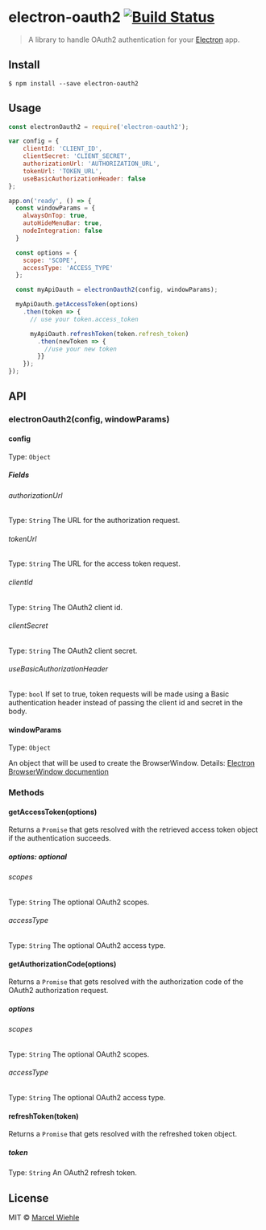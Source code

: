 # electron-oauth2 [![Build Status](https://travis-ci.org/mawie81/electron-oauth2.svg?branch=master)](https://travis-ci.org/mawie81/electron-oauth2)

> A library to handle OAuth2 authentication for your [Electron](http://electron.atom.io) app.


## Install

```
$ npm install --save electron-oauth2
```


## Usage

```js
const electronOauth2 = require('electron-oauth2');

var config = {
    clientId: 'CLIENT_ID',
    clientSecret: 'CLIENT_SECRET',
    authorizationUrl: 'AUTHORIZATION_URL',
    tokenUrl: 'TOKEN_URL',
    useBasicAuthorizationHeader: false
};

app.on('ready', () => {
  const windowParams = {
    alwaysOnTop: true,
    autoHideMenuBar: true,
    nodeIntegration: false
  }

  const options = {
    scope: 'SCOPE',
    accessType: 'ACCESS_TYPE'
  };

  const myApiOauth = electronOauth2(config, windowParams);

  myApiOauth.getAccessToken(options)
    .then(token => {
      // use your token.access_token

      myApiOauth.refreshToken(token.refresh_token)
        .then(newToken => {
          //use your new token
        }}
    });
});
```


## API

### electronOauth2(config, windowParams)

#### config

Type: `Object`

##### Fields

###### authorizationUrl
Type: `String`
The URL for the authorization request.

###### tokenUrl
Type: `String`
The URL for the access token request.

###### clientId
Type: `String`
The OAuth2 client id.

###### clientSecret
Type: `String`
The OAuth2 client secret.

###### useBasicAuthorizationHeader
Type: `bool`
If set to true, token requests will be made using a Basic authentication header instead of passing the client id and secret in the body.

#### windowParams

Type: `Object`

An object that will be used to create the BrowserWindow. Details: [Electron BrowserWindow documention](https://github.com/atom/electron/blob/master/docs/api/browser-window.md)

### Methods

#### getAccessToken(options)

Returns a ```Promise``` that gets resolved with the retrieved access token object if the authentication succeeds.

##### options: *optional*

###### scopes
Type: `String`
The optional OAuth2 scopes.

###### accessType
Type: `String`
The optional OAuth2 access type.

#### getAuthorizationCode(options)

Returns a ```Promise``` that gets resolved with the authorization code of the OAuth2 authorization request.

##### options

###### scopes
Type: `String`
The optional OAuth2 scopes.

###### accessType
Type: `String`
The optional OAuth2 access type.

#### refreshToken(token)

Returns a ```Promise``` that gets resolved with the refreshed token object.

##### token
Type: `String`
An OAuth2 refresh token.

## License

MIT © [Marcel Wiehle](http://marcel.wiehle.me)
